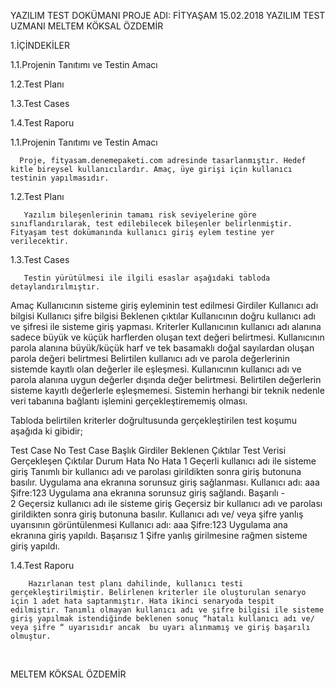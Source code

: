 YAZILIM TEST DOKÜMANI
PROJE ADI: FİTYAŞAM
15.02.2018
YAZILIM TEST UZMANI
MELTEM KÖKSAL ÖZDEMİR


1.İÇİNDEKİLER

1.1.Projenin Tanıtımı ve Testin Amacı
	
1.2.Test Planı 

1.3.Test Cases

1.4.Test Raporu
 



1.1.Projenin Tanıtımı ve Testin Amacı

      Proje, fityasam.denemepaketi.com adresinde tasarlanmıştır. Hedef kitle bireysel kullanıcılardır. Amaç, üye girişi için kullanıcı testinin yapılmasıdır.



1.2.Test Planı

       Yazılım bileşenlerinin tamamı risk seviyelerine göre sınıflandırılarak, test edilebilecek bileşenler belirlenmiştir. Fityaşam test dokümanında kullanıcı giriş eylem testine yer verilecektir.



1.3.Test Cases

       Testin yürütülmesi ile ilgili esaslar aşağıdaki tabloda detaylandırılmıştır.


Amaç	Kullanıcının sisteme giriş eyleminin test edilmesi
Girdiler	Kullanıcı adı bilgisi
Kullanıcı şifre bilgisi
Beklenen çıktılar	Kullanıcının doğru kullanıcı adı ve şifresi ile sisteme giriş yapması.
Kriterler	Kullanıcının kullanıcı adı alanına sadece büyük ve küçük harflerden oluşan text değeri belirtmesi. 
Kullanıcının parola alanına büyük/küçük harf ve tek basamaklı doğal sayılardan oluşan parola değeri belirtmesi Belirtilen kullanıcı adı ve parola değerlerinin sistemde kayıtlı olan değerler ile eşleşmesi.
Kullanıcının kullanıcı adı ve parola alanına uygun değerler dışında değer belirtmesi.
Belirtilen değerlerin sisteme kayıtlı değerlerle eşleşmemesi. Sistemin herhangi bir teknik nedenle veri tabanına bağlantı işlemini gerçekleştirememiş olması. 




Tabloda belirtilen kriterler doğrultusunda gerçekleştirilen test koşumu aşağıda ki gibidir;

Test Case No	Test Case Başlık	Girdiler	Beklenen 
Çıktılar	Test Verisi	Gerçekleşen
Çıktılar	Durum	Hata No	Hata
1	Geçerli kullanıcı adı ile sisteme giriş	Tanımlı bir kullanıcı adı ve parolası girildikten sonra giriş butonuna basılır.	Uygulama ana ekranına sorunsuz giriş sağlanması.	Kullanıcı adı: aaa
Şifre:123	Uygulama ana ekranına sorunsuz giriş sağlandı.	Başarılı	-	
2	Geçersiz kullanıcı adı ile sisteme giriş	Geçersiz bir kullanıcı adı ve parolası girildikten sonra giriş butonuna basılır.	Kullanıcı adı ve/ veya şifre yanlış uyarısının görüntülenmesi	Kullanıcı adı: aaa
Şifre:123	Uygulama ana ekranına giriş yapıldı.	Başarısız	1	Şifre yanlış girilmesine rağmen sisteme giriş yapıldı.

1.4.Test Raporu

        Hazırlanan test planı dahilinde, kullanıcı testi gerçekleştirilmiştir. Belirlenen kriterler ile oluşturulan senaryo için 1 adet hata saptanmıştır. Hata ikinci senaryoda tespit edilmiştir. Tanımlı olmayan kullanıcı adı ve şifre bilgisi ile sisteme giriş yapılmak istendiğinde beklenen sonuç “hatalı kullanıcı adı ve/ veya şifre “ uyarısıdır ancak  bu uyarı alınmamış ve giriş başarılı olmuştur. 




































 

MELTEM KÖKSAL ÖZDEMİR
